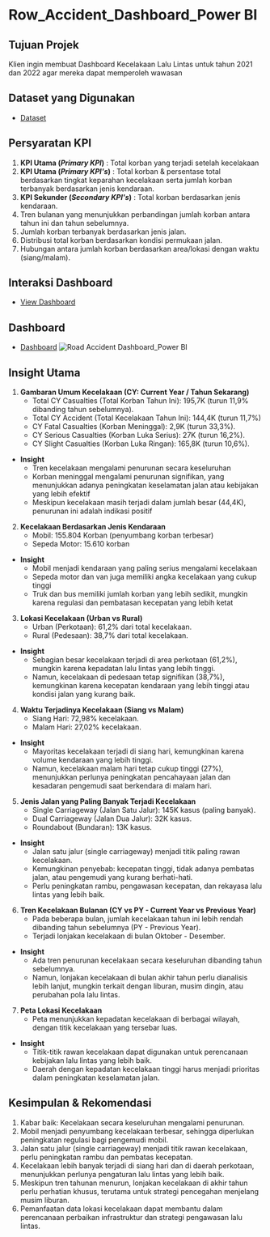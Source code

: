 # Row_Accident_Dashboard_Power BI

## Tujuan Projek
Klien ingin membuat Dashboard Kecelakaan Lalu Lintas untuk tahun 2021 dan 2022 agar mereka dapat memperoleh wawasan

## Dataset yang Digunakan
- <a href="https://docs.google.com/spreadsheets/d/1fBAGDgtH2BXgDb5KYInUNH0j_pJJQQYC/edit?usp=sharing&ouid=104449482606139231652&rtpof=true&sd=true">Dataset</a>

## Persyaratan KPI
1. **KPI Utama (_Primary KPI_)** : Total korban yang terjadi setelah kecelakaan
2. **KPI Utama (_Primary KPI's_)** : Total korban & persentase total berdasarkan tingkat keparahan kecelakaan serta jumlah korban terbanyak berdasarkan jenis kendaraan.
3. **KPI Sekunder (_Secondary KPI's_)** : Total korban berdasarkan jenis kendaraan.
4. Tren bulanan yang menunjukkan perbandingan jumlah korban antara tahun ini dan tahun sebelumnya.
5. Jumlah korban terbanyak berdasarkan jenis jalan.
6. Distribusi total korban berdasarkan kondisi permukaan jalan.
7. Hubungan antara jumlah korban berdasarkan area/lokasi dengan waktu (siang/malam).

## Interaksi Dashboard
- <a href="https://github.com/ifanapridarahman/Row_Accident_Dashboard_Power-BI/blob/main/Road_Accident_Analysis.pbix">View Dashboard</a>

## Dashboard
- <a href="https://github.com/ifanapridarahman/Row_Accident_Dashboard_Power-BI/blob/main/Road%20Accident%20Dashboard_Power%20BI.png">Dashboard</a>
![Road Accident Dashboard_Power BI](https://github.com/user-attachments/assets/b1e689af-59ce-4cec-9b59-397a44e0dd24)

## Insight Utama
1. **Gambaran Umum Kecelakaan (CY: Current Year / Tahun Sekarang)**
    - Total CY Casualties (Total Korban Tahun Ini): 195,7K (turun 11,9% dibanding tahun sebelumnya).
    - Total CY Accident (Total Kecelakaan Tahun Ini): 144,4K (turun 11,7%)
    - CY Fatal Casualties (Korban Meninggal): 2,9K (turun 33,3%).
    - CY Serious Casualties (Korban Luka Serius): 27K (turun 16,2%).
    - CY Slight Casualties (Korban Luka Ringan): 165,8K (turun 10,6%).
- **Insight**
  - Tren kecelakaan mengalami penurunan secara keseluruhan
  - Korban meninggal mengalami penurunan signifikan, yang menunjukkan adanya peningkatan keselamatan jalan atau kebijakan yang lebih efektif
  - Meskipun kecelakaan masih terjadi dalam jumlah besar (44,4K), penurunan ini adalah indikasi positif
2. **Kecelakaan Berdasarkan Jenis Kendaraan**
    - Mobil: 155.804 Korban (penyumbang korban terbesar)
    - Sepeda Motor: 15.610 korban
- **Insight**
  - Mobil menjadi kendaraan yang paling serius mengalami kecelakaan
  - Sepeda motor dan van juga memiliki angka kecelakaan yang cukup tinggi
  - Truk dan bus memiliki jumlah korban yang lebih sedikit, mungkin karena regulasi dan pembatasan kecepatan yang lebih ketat
3. **Lokasi Kecelakaan (Urban vs Rural)**
    - Urban (Perkotaan): 61,2% dari total kecelakaan.
    - Rural (Pedesaan): 38,7% dari total kecelakaan.
- **Insight**
  - Sebagian besar kecelakaan terjadi di area perkotaan (61,2%), mungkin karena kepadatan lalu lintas yang lebih tinggi.
  - Namun, kecelakaan di pedesaan tetap signifikan (38,7%), kemungkinan karena kecepatan kendaraan yang lebih tinggi atau kondisi jalan yang kurang baik.
4. **Waktu Terjadinya Kecelakaan (Siang vs Malam)**
    - Siang Hari: 72,98% kecelakaan.
    - Malam Hari: 27,02% kecelakaan.
- **Insight**
  - Mayoritas kecelakaan terjadi di siang hari, kemungkinan karena volume kendaraan yang lebih tinggi.
  - Namun, kecelakaan malam hari tetap cukup tinggi (27%), menunjukkan perlunya peningkatan pencahayaan jalan dan kesadaran pengemudi saat berkendara di malam hari.
5. **Jenis Jalan yang Paling Banyak Terjadi Kecelakaan**
    - Single Carriageway (Jalan Satu Jalur): 145K kasus (paling banyak).
    - Dual Carriageway (Jalan Dua Jalur): 32K kasus.
    - Roundabout (Bundaran): 13K kasus.
- **Insight**
  - Jalan satu jalur (single carriageway) menjadi titik paling rawan kecelakaan.
  - Kemungkinan penyebab: kecepatan tinggi, tidak adanya pembatas jalan, atau pengemudi yang kurang berhati-hati.
  - Perlu peningkatan rambu, pengawasan kecepatan, dan rekayasa lalu lintas yang lebih baik.
6. **Tren Kecelakaan Bulanan (CY vs PY - Current Year vs Previous Year)**
    - Pada beberapa bulan, jumlah kecelakaan tahun ini lebih rendah dibanding tahun sebelumnya (PY - Previous Year).
    - Terjadi lonjakan kecelakaan di bulan Oktober - Desember.
- **Insight**
  - Ada tren penurunan kecelakaan secara keseluruhan dibanding tahun sebelumnya.
  - Namun, lonjakan kecelakaan di bulan akhir tahun perlu dianalisis lebih lanjut, mungkin terkait dengan liburan, musim dingin, atau perubahan pola lalu lintas.
7. **Peta Lokasi Kecelakaan**
    - Peta menunjukkan kepadatan kecelakaan di berbagai wilayah, dengan titik kecelakaan yang tersebar luas.
- **Insight**
  - Titik-titik rawan kecelakaan dapat digunakan untuk perencanaan kebijakan lalu lintas yang lebih baik.
  - Daerah dengan kepadatan kecelakaan tinggi harus menjadi prioritas dalam peningkatan keselamatan jalan.
 
## Kesimpulan & Rekomendasi
1. Kabar baik: Kecelakaan secara keseluruhan mengalami penurunan.
2. Mobil menjadi penyumbang kecelakaan terbesar, sehingga diperlukan peningkatan regulasi bagi pengemudi mobil.
3. Jalan satu jalur (single carriageway) menjadi titik rawan kecelakaan, perlu peningkatan rambu dan pembatas kecepatan.
4. Kecelakaan lebih banyak terjadi di siang hari dan di daerah perkotaan, menunjukkan perlunya pengaturan lalu lintas yang lebih baik.
5. Meskipun tren tahunan menurun, lonjakan kecelakaan di akhir tahun perlu perhatian khusus, terutama untuk strategi pencegahan menjelang musim liburan.
6. Pemanfaatan data lokasi kecelakaan dapat membantu dalam perencanaan perbaikan infrastruktur dan strategi pengawasan lalu lintas.
